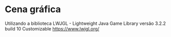 # Cena gráfica
Utilizando a biblioteca LWJGL - Lightweight Java Game Library versão 3.2.2 build 10 Customizable
https://www.lwjgl.org/
